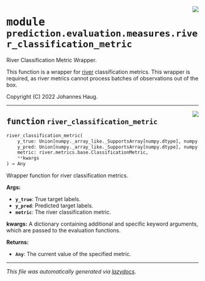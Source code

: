 <!-- markdownlint-disable -->

<a href="https://github.com/haugjo/float/tree/main/float/prediction/evaluation/measures/river_classification_metric.py#L0"><img align="right" style="float:right;" src="https://img.shields.io/badge/-source-cccccc?style=flat-square"></a>

# <kbd>module</kbd> `prediction.evaluation.measures.river_classification_metric`
River Classification Metric Wrapper. 

This function is a wrapper for [river](https://riverml.xyz/latest/) classification metrics. This wrapper is required, as river metrics cannot process batches of observations out of the box. 

Copyright (C) 2022 Johannes Haug. 


---

<a href="https://github.com/haugjo/float/tree/main/float/prediction/evaluation/measures/river_classification_metric.py#L13"><img align="right" style="float:right;" src="https://img.shields.io/badge/-source-cccccc?style=flat-square"></a>

## <kbd>function</kbd> `river_classification_metric`

```python
river_classification_metric(
    y_true: Union[numpy._array_like._SupportsArray[numpy.dtype], numpy._nested_sequence._NestedSequence[numpy._array_like._SupportsArray[numpy.dtype]], bool, int, float, complex, str, bytes, numpy._nested_sequence._NestedSequence[Union[bool, int, float, complex, str, bytes]]],
    y_pred: Union[numpy._array_like._SupportsArray[numpy.dtype], numpy._nested_sequence._NestedSequence[numpy._array_like._SupportsArray[numpy.dtype]], bool, int, float, complex, str, bytes, numpy._nested_sequence._NestedSequence[Union[bool, int, float, complex, str, bytes]]],
    metric: river.metrics.base.ClassificationMetric,
    **kwargs
) → Any
```

Wrapper function for river classification metrics. 



**Args:**
 
 - <b>`y_true`</b>:  True target labels. 
 - <b>`y_pred`</b>:  Predicted target labels. 
 - <b>`metric`</b>:  The river classification metric. 

**kwargs:**
  A dictionary containing additional and specific keyword arguments, which are passed to the evaluation  functions. 



**Returns:**
 
 - <b>`Any`</b>:  The current value of the specified metric. 




---

_This file was automatically generated via [lazydocs](https://github.com/ml-tooling/lazydocs)._
